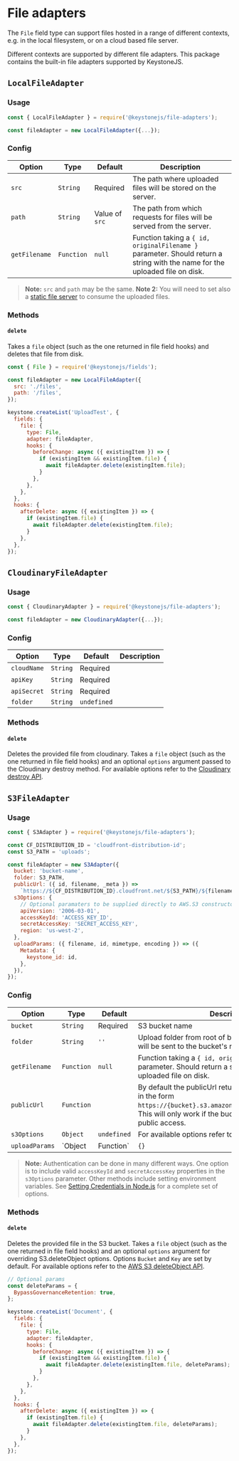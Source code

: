 <!--[meta]
section: api
subSection: field-adapters
title: File adapters
[meta]-->

# File adapters

The `File` field type can support files hosted in a range of different contexts, e.g. in the local filesystem, or on a cloud based file server.

Different contexts are supported by different file adapters. This package contains the built-in file adapters supported by KeystoneJS.

## `LocalFileAdapter`

### Usage

```javascript
const { LocalFileAdapter } = require('@keystonejs/file-adapters');

const fileAdapter = new LocalFileAdapter({...});
```

### Config

| Option        | Type       | Default        | Description                                                                                                                 |
| ------------- | ---------- | -------------- | --------------------------------------------------------------------------------------------------------------------------- |
| `src`         | `String`   | Required       | The path where uploaded files will be stored on the server.                                                                 |
| `path`        | `String`   | Value of `src` | The path from which requests for files will be served from the server.                                                      |
| `getFilename` | `Function` | `null`         | Function taking a `{ id, originalFilename }` parameter. Should return a string with the name for the uploaded file on disk. |

> **Note:** `src` and `path` may be the same.
> **Note 2:** You will need to set also a [static file server](https://v5.keystonejs.com/keystonejs/app-static/#static-file-app) to consume the uploaded files. 

### Methods

#### `delete`

Takes a `file` object (such as the one returned in file field hooks) and deletes that file from disk.

```js
const { File } = require('@keystonejs/fields');

const fileAdapter = new LocalFileAdapter({
  src: './files',
  path: '/files',
});

keystone.createList('UploadTest', {
  fields: {
    file: {
      type: File,
      adapter: fileAdapter,
      hooks: {
        beforeChange: async ({ existingItem }) => {
          if (existingItem && existingItem.file) {
            await fileAdapter.delete(existingItem.file);
          }
        },
      },
    },
  },
  hooks: {
    afterDelete: async ({ existingItem }) => {
      if (existingItem.file) {
        await fileAdapter.delete(existingItem.file);
      }
    },
  },
});
```

## `CloudinaryFileAdapter`

### Usage

```javascript
const { CloudinaryAdapter } = require('@keystonejs/file-adapters');

const fileAdapter = new CloudinaryAdapter({...});
```

### Config

| Option      | Type     | Default     | Description |
| ----------- | -------- | ----------- | ----------- |
| `cloudName` | `String` | Required    |             |
| `apiKey`    | `String` | Required    |             |
| `apiSecret` | `String` | Required    |             |
| `folder`    | `String` | `undefined` |             |

### Methods

#### `delete`

Deletes the provided file from cloudinary. Takes a `file` object (such as the one returned in file field hooks) and an optional `options` argument passed to the Cloudinary destroy method. For available options refer to the [Cloudinary destroy API](https://cloudinary.com/documentation/image_upload_api_reference#destroy_method).

## `S3FileAdapter`

### Usage

```javascript
const { S3Adapter } = require('@keystonejs/file-adapters');

const CF_DISTRIBUTION_ID = 'cloudfront-distribution-id';
const S3_PATH = 'uploads';

const fileAdapter = new S3Adapter({
  bucket: 'bucket-name',
  folder: S3_PATH,
  publicUrl: ({ id, filename, _meta }) =>
    `https://${CF_DISTRIBUTION_ID}.cloudfront.net/${S3_PATH}/${filename}`,
  s3Options: {
    // Optional paramaters to be supplied directly to AWS.S3 constructor
    apiVersion: '2006-03-01',
    accessKeyId: 'ACCESS_KEY_ID',
    secretAccessKey: 'SECRET_ACCESS_KEY',
    region: 'us-west-2',
  },
  uploadParams: ({ filename, id, mimetype, encoding }) => ({
    Metadata: {
      keystone_id: id,
    },
  }),
});
```

### Config

| Option         | Type              | Default     | Description                                                                                                                                                                                                                              |
| -------------- | ----------------- | ----------- | ---------------------------------------------------------------------------------------------------------------------------------------------------------------------------------------------------------------------------------------- |
| `bucket`       | `String`          | Required    | S3 bucket name                                                                                                                                                                                                                           |
| `folder`       | `String`          | `''`        | Upload folder from root of bucket. By default uploads will be sent to the bucket's root folder.                                                                                                                                          |
| `getFilename`  | `Function`        | `null`      | Function taking a `{ id, originalFilename }` parameter. Should return a string with the name for the uploaded file on disk.                                                                                                              |
| `publicUrl`    | `Function`        |             | By default the publicUrl returns a url for the S3 bucket in the form `https://{bucket}.s3.amazonaws.com/{key}/{filename}`. This will only work if the bucket is configured to allow public access.                                       |
| `s3Options`    | `Object`          | `undefined` | For available options refer to the [AWS S3 API](https://docs.aws.amazon.com/AWSJavaScriptSDK/latest/AWS/S3.html)                                                                                                                         |
| `uploadParams` | `Object|Function` | `{}`        | A config object or function returning a config object to be passed with each call to S3.upload. For available options refer to the [AWS S3 upload API](https://docs.aws.amazon.com/AWSJavaScriptSDK/latest/AWS/S3.html#upload-property). |

> **Note:** Authentication can be done in many different ways. One option is to include valid `accessKeyId` and `secretAccessKey` properties in the `s3Options` parameter. Other methods include setting environment variables. See [Setting Credentials in Node.js](https://docs.aws.amazon.com/sdk-for-javascript/v2/developer-guide/setting-credentials-node.html) for a complete set of options.

### Methods

#### `delete`

Deletes the provided file in the S3 bucket. Takes a `file` object (such as the one returned in file field hooks) and an optional `options` argument for overriding S3.deleteObject options. Options `Bucket` and `Key` are set by default. For available options refer to the [AWS S3 deleteObject API](https://docs.aws.amazon.com/AWSJavaScriptSDK/latest/AWS/S3.html#deleteObject-property).

```javascript
// Optional params
const deleteParams = {
  BypassGovernanceRetention: true,
};

keystone.createList('Document', {
  fields: {
    file: {
      type: File,
      adapter: fileAdapter,
      hooks: {
        beforeChange: async ({ existingItem }) => {
          if (existingItem && existingItem.file) {
            await fileAdapter.delete(existingItem.file, deleteParams);
          }
        },
      },
    },
  },
  hooks: {
    afterDelete: async ({ existingItem }) => {
      if (existingItem.file) {
        await fileAdapter.delete(existingItem.file, deleteParams);
      }
    },
  },
});
```
